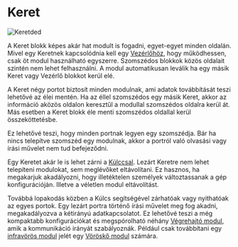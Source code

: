# Keret

![Keretded](item:tis3d:casing)

A Keret blokk képes akár hat modult is fogadni, egyet-egyet minden oldalán. Mivel egy Keretnek kapcsolódnia kell egy [Vezérlőhöz](controller.md), hogy működhessen, csak öt modul használható egyszerre. Szomszédos blokkok közös oldalait szintén nem lehet felhasználni. A modul automatikusan leválik ha egy másik Keret vagy Vezérlő blokkot kerül elé.

A Keret négy portot biztosít minden modulnak, ami adatok továbbítását teszi lehetővé az élei mentén. Ha az éllel szomszédos egy másik Keret, akkor az információ aközös oldalon keresztűl a modullal szomszédos oldalra kerül át. Más esetben a Keret blokk éle menti szomszédos oldallal kerül összeköttetésbe.

Ez lehetővé teszi, hogy minden portnak legyen egy szomszédja. Bár ha nincs telepítve szomszéd egy modulnak, akkor a portról való olvasási vagy írási művelet nem tud befejeződni.

Egy Keretet akár le is lehet zárni a [Kúlccsal](../item/key.md). Lezárt Keretre nem lehet telepíteni modulokat, sem meglévőket eltávolítani. Ez hasznos, ha megakarjuk akadályozni, hogy illetéktelen személyek változtassanak a gép konfigurációján. Illetve a véletlen modul eltávolítást.

Továbbá lopakodás közben a Kúlcs segítségével zárhatóak vagy nyithatóak az egyes portok. Egy lezárt portra történő írási művelet meg fog akadni, megakadályozva a kétirányú adatkapcsolatot. Ez lehetővé teszi a még kompaktabb konfigurációkat és megspórolható néhány [Végrehajtó modul](../item/module_execution.md), amik a kommunikáció irányát szabályoznák. Például csak továbbítani egy [infravörös modul](../item/module_infrared.md) jelét egy [Vöröskő modul](../item/module_redstone.md) számára.